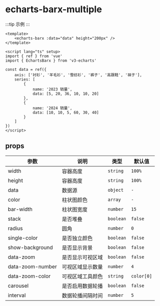 <script lang="ts" setup>
import EchartsBarxMultiple from '@/echarts/barx/echarts-barx-multiple.vue'
</script>

# echarts-barx-multiple

:::tip 示例
<echarts-barx-multiple />
:::

```vue
<template>
    <echarts-barx :data="data" height="200px" />
</template>

<script lang="ts" setup>
import { ref } from 'vue'
import { EchartsBarx } from 'v3-echarts'

const data = ref({
    axis: ['衬衫', '羊毛衫', '雪纺衫', '裤子', '高跟鞋', '袜子'],
    series: [
        {
            name: '2023 销量',
            data: [5, 20, 36, 10, 10, 20]
        },
        {
            name: '2024 销量',
            data: [10, 10, 5, 60, 30, 40]
        }
    ]
})
</script>
```

## props

| 参数             | 说明             | 类型      | 默认值     |
| ---------------- | ---------------- | --------- | ---------- |
| width            | 容器高度         | `string`  | `100%`     |
| height           | 容器高度         | `string`  | `100%`     |
| data             | 数据源           | `object`  | `-`        |
| color            | 柱状图颜色       | `array`   | `-`        |
| bar-width        | 柱状图宽度       | `number`  | `15`       |
| stack            | 是否堆叠         | `boolean` | `false`    |
| radius           | 圆角             | `number`  | `0`        |
| single-color     | 是否独立颜色     | `boolean` | `false`    |
| show-background  | 是否显示背景     | `boolean` | `false`    |
| data-zoom        | 是否显示可视区域 | `boolean` | `false`    |
| data-zoom-number | 可视区域显示数量 | `number`  | `4`        |
| data-zoom-color  | 可视区域工具颜色 | `string`  | `color[0]` |
| carousel         | 是否启用数据轮播 | `boolean` | `false`    |
| interval         | 数据轮播间隔时间 | `number`  | `5`        |
